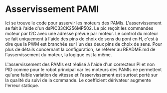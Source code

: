 # Asservissement PAMI

Ici se trouve le code pour asservir les moteurs des PAMIs.
L'asservissement se fait à l'aide d'un dsPIC33CK256MP502. Le pic reçoit les commandes moteur par I2C avec une adresse prévue par moteur. 
Le control du moteur se fait uniquement à l'aide des pins de choix de sens du pont en H, c'est à dire que la PWM est branchée sur l'un des deux pins  de choix de sens.
Pour plus de détails concernant la configuration, se référer au README.md de l'asservissement du moteur, la logique est la même.

L'asservissement des PAMIs est réalisé à l'aide d'un correcteur PI et non PID comme pour le robot principal car les moteurs des PAMIs ne permettent qu'une faible variation de vitesse et l'asservissement est surtout porté sur la qualité du suivi de la commande. Le coefficient dérivateur augmente l'erreur statique.